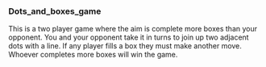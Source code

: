 ### Dots_and_boxes_game

This is a two player game where the aim is complete more boxes than your opponent. You and your opponent take it in turns to join up two adjacent dots with a line. If any player fills a box they must make another move. Whoever completes more boxes will win the game.
